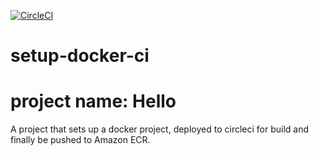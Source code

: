 [![CircleCI](https://dl.circleci.com/status-badge/img/gh/j0ey1/setup-docker-ci/tree/main.svg?style=svg)](https://dl.circleci.com/status-badge/redirect/gh/j0ey1/setup-docker-ci/tree/main)
# setup-docker-ci
# project name: Hello
A project that sets up a docker project, deployed to circleci for build and finally be pushed to Amazon ECR.

